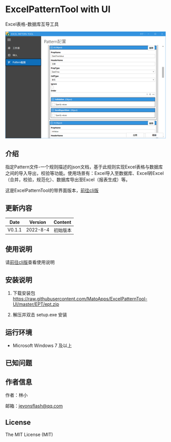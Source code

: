 # ExcelPatternTool with UI

Excel表格-数据库互导工具

![ss1](https://github.com/MatoApps/ExcelPatternTool-UI/blob/master/EPT/screenshot1.png)

## 介绍

指定Pattern文件-一个规则描述的json文档，基于此规则实现Excel表格与数据库之间的导入导出，校验等功能。使用场景有：Excel导入至数据库、Excel转Excel（合并，校验，规范化）、数据库导出至Excel（报表生成）等。

这是ExcelPatternTool的带界面版本，[前往cli版]( https://github.com/MatoApps/ExcelPatternTool)

## 更新内容

Date | Version | Content
:----------: | :-----------: | :-----------
V0.1.1         | 2022-8-4    | 初始版本

## 使用说明

请[前往cli版]( https://github.com/MatoApps/ExcelPatternTool)查看使用说明

## 安装说明

1. 下载安装包 https://raw.githubusercontent.com/MatoApps/ExcelPatternTool-UI/master/EPT/ept.zip

2. 解压并双击 setup.exe 安装

## 运行环境

* Microsoft Windows 7 及以上
## 已知问题



## 作者信息

作者：林小

邮箱：jevonsflash@qq.com



## License

The MIT License (MIT)
